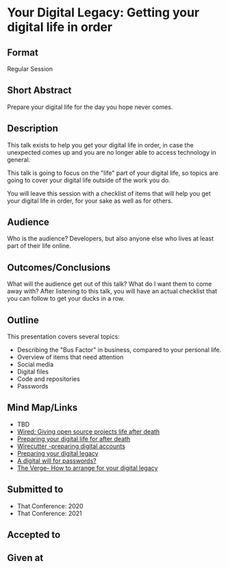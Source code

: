 # Your Digital Legacy: Getting your digital life in order

## Format
Regular Session

## Short Abstract
Prepare your digital life for the day you hope never comes.

## Description
This talk exists to help you get your digital life in order, in case the unexpected comes up and you are no longer able to access technology in general.

This talk is going to focus on the "life" part of your digital life, so topics are going to cover your digital life outside of the work you do.

You will leave this session with a checklist of items that will help you get your digital life in order, for your sake as well as for others.

## Audience
Who is the audience?
Developers, but also anyone else who lives at least part of their life online.

## Outcomes/Conclusions
What will the audience get out of this talk? What do I want them to come away with?
After listening to this talk, you will have an actual checklist that you can follow to get your ducks in a row.

## Outline
This presentation covers several topics:

- Describing the "Bus Factor" in business, compared to your personal life.
- Overview of items that need attention
- Social media
- Digital files
- Code and repositories
- Passwords

## Mind Map/Links
- TBD
- [Wired: Giving open source projects life after death](https://www.wired.com/story/giving-open-source-projects-life-after-a-developers-death/)
- [Preparing your digital life for after death](https://www.pcmag.com/how-to/how-to-prepare-your-digital-life-for-your-death)
- [Wirecutter -preparing digital accounts](https://thewirecutter.com/blog/get-your-digital-accounts-ready-in-case-of-death/)
- [Preparing your digital legacy](https://lifehacker.com/you-need-to-deal-with-your-digital-legacy-right-now-1820407514)
- [A digital will for passwords?](https://blog.lastpass.com/2016/04/preparing-a-digital-will-for-your-passwords.html/)
- [The Verge- How to arrange for your digital legacy](https://www.theverge.com/22812264/digital-legacy-death-estate-google-apple-how-to)

## Submitted to
- That Conference: 2020
- That Conference: 2021

## Accepted to

## Given at
